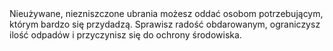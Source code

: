 ---
layout: nothing
categories: Zakupy
tags: tip
body: Nieużywane, niezniszczone ubrania możesz oddać osobom potrzebującym, którym bardzo się przydadzą. Sprawisz radość obdarowanym, ograniczysz ilość odpadów i przyczynisz się do ochrony środowiska.
---